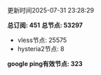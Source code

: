 更新时间2025-07-31 23:28:29

**总订阅: 451**
**总节点: 53297**
- vless节点: 25575
- hysteria2节点: 8

**google ping有效节点: 323**

